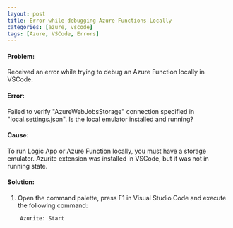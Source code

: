 ```yaml
---
layout: post
title: Error while debugging Azure Functions Locally
categories: [azure, vscode]
tags: [Azure, VSCode, Errors]
---
```


#### Problem:
Received an error while trying to debug an Azure Function locally in VSCode.

#### Error:
Failed to verify "AzureWebJobsStorage" connection specified in "local.settings.json". Is the local emulator installed and running?

#### Cause:
To run Logic App or Azure Function locally, you must have a storage emulator. Azurite extension was installed in VSCode, but it was not in running state.

#### Solution:

1. Open the command palette, press F1 in Visual Studio Code and execute the following command:
```
    Azurite: Start
```